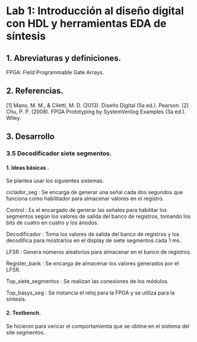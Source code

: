 # Lab 1: Introducción al diseño digital con HDL y herramientas EDA de síntesis
## 1. Abreviaturas y definiciones.
FPGA: Field Programmable Gate Arrays.
## 2. Referencias.

[1] Mano, M. M., & Ciletti, M. D. (2013). Diseño Digital (5a ed.). Pearson.
[2] Chu, P. P. (2008). FPGA Prototyping by SystemVerilog Examples (3a ed.). Wiley.

## 3. Desarrollo

### 3.5 Decodificador siete segmentos.

#### 1. Ideas básicas .
Se plantea usar los siguientes sistemas.

ciclador_seg        : Se encarga de generar una señal cada dos segundos que funciona como habilitador para almacenar valores en el registro.

Control             : Es el encargado de generar las señales para habilitar los segmentos según los valores de salida del banco de registros, tomando los bits de cuatro en cuatro y los ánodos.

Decodificador       : Toma los valores de salida del banco de registros y los decodifica para mostrarlos en el display de siete segmentos cada 1 ms.

LFSR                : Genera números aleatorios para almacenar en el banco de registros.

Register_bank       : Se encarga de almacenar los valores generados por el LFSR.

Top_siete_segmentos : Se realizan las conexiones de los módulos.

Top_basys_seg       : Se instancia el reloj para la FPGA y se utiliza para la síntesis.


#### 2. Testbench.

Se hicieron para vericar el comportamienta que se obtine en el sistema del site segmentos.


